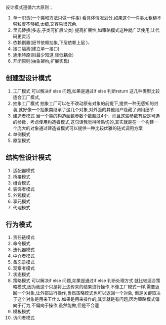 设计模式遵循六⼤原则；
1. 单⼀职责(⼀个类和⽅法只做⼀件事) 看具体情况划分,如果这个一件事太粗糙不够粒度不够细,太细,又容易很冗余. 
2. ⾥⽒替换(多态,⼦类可扩展⽗类) 提高扩展性,如策略模式这种就广泛使用,让代码更灵活 
3. 依赖倒置(细节依赖抽象,下层依赖上层 )、 
4. 接⼝隔离(建⽴单⼀接⼝) 
5. 迪⽶特原则(最少知道,降低耦合) 
6. 开闭原则(抽象架构,扩展实现)

## 创建型设计模式
1. 工厂模式 可以解决if else 问题,如果是通过if else 判断return 这几种类型比较适合工厂模式,
2. 抽象工厂模式 抽象工厂可以在不改动原有对象的前提下,提供一种无感知的封装,就好像一个抽象类继承了这几个对象,对外面的其他用户隐藏了调用细节
3. 建造者模式 当一个类的构造函数参数个数超过4个，而且这些参数有些是可选的参数，考虑使用构造者模式,这句话我觉得听贴切的,其实就是在一个构建一个庞大的对象通过建造者模式可以提供一种比较优雅的链式调用方案
4. 单例模式 
5. 原型模式

## 结构性设计模式
1. 适配器模式
2. 桥接模式
3. 组合模式
4. 装饰者模式
5. 外观模式
6. 享元模式
7. 代理模式

## 行为模式
1. 责任链模式
2. 命令模式
3. 迭代器模式
4. 中介者模式
5. 备忘录模式
6. 观察者模式
7. 状态模式
8. 策略模式 可以解决if else 问题,如果是通过if else 判断处理方式 就比较适合策略模式,因为我这个只是将上边传来的结果进行操作,不像工厂模式一样,需要返回一个对象,让外部进行操作,当然策略模式也可以返回一个对象, 但是关键取决于这个对象是用来干什么,如果是用来操作的,其实就是有问题,因为策略模式偏向于行为,不偏向于操作,虽然能做,但是不合适
9. 模板模式
10. 访问者模式
